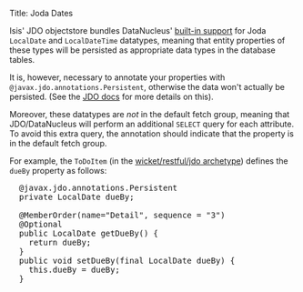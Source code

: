 Title: Joda Dates

Isis' JDO objectstore bundles DataNucleus' [built-in support](http://www.datanucleus.org/plugins/store.types.jodatime.html) for Joda `LocalDate` and `LocalDateTime` datatypes, meaning that entity properties of these types will be persisted as appropriate data types in the database tables.

It is, however, necessary to annotate your properties with `@javax.jdo.annotations.Persistent`, otherwise the data won't actually be persisted.  (See the [JDO docs](http://db.apache.org/jdo/field_types.html) for more details on this).

Moreover, these datatypes are *not* in the default fetch group, meaning that JDO/DataNucleus will perform an additional `SELECT` query for each attribute.  To avoid this extra query, the annotation should indicate that the property is in the default fetch group.

For example, the `ToDoItem` (in the [wicket/restful/jdo archetype](../../../getting-started/quickstart-archetype.html)) defines the `dueBy` property as follows:

<pre>
  @javax.jdo.annotations.Persistent
  private LocalDate dueBy;

  @MemberOrder(name="Detail", sequence = "3")
  @Optional
  public LocalDate getDueBy() {
    return dueBy;
  }
  public void setDueBy(final LocalDate dueBy) {
    this.dueBy = dueBy;
  }
</pre>


